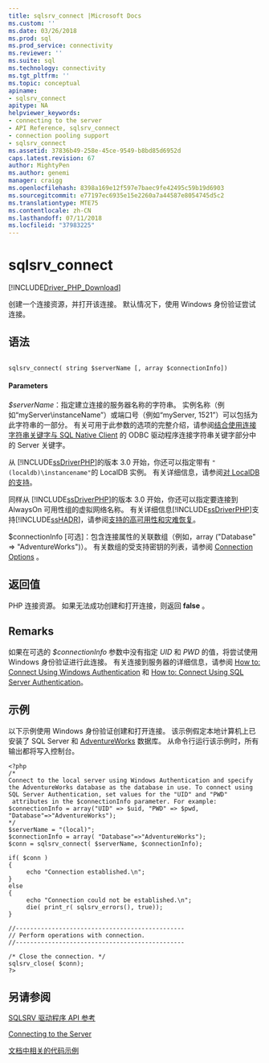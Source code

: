 ```yaml
---
title: sqlsrv_connect |Microsoft Docs
ms.custom: ''
ms.date: 03/26/2018
ms.prod: sql
ms.prod_service: connectivity
ms.reviewer: ''
ms.suite: sql
ms.technology: connectivity
ms.tgt_pltfrm: ''
ms.topic: conceptual
apiname:
- sqlsrv_connect
apitype: NA
helpviewer_keywords:
- connecting to the server
- API Reference, sqlsrv_connect
- connection pooling support
- sqlsrv_connect
ms.assetid: 37836b49-258e-45ce-9549-b8bd85d6952d
caps.latest.revision: 67
author: MightyPen
ms.author: genemi
manager: craigg
ms.openlocfilehash: 8398a169e12f597e7baec9fe42495c59b19d6903
ms.sourcegitcommit: e77197ec6935e15e2260a7a44587e8054745d5c2
ms.translationtype: MTE75
ms.contentlocale: zh-CN
ms.lasthandoff: 07/11/2018
ms.locfileid: "37983225"
---
```

# <a name="sqlsrvconnect"></a>sqlsrv_connect
[!INCLUDE[Driver_PHP_Download](../../includes/driver_php_download.md)]

创建一个连接资源，并打开该连接。 默认情况下，使用 Windows 身份验证尝试连接。  
  
## <a name="syntax"></a>语法  
  
```  
  
sqlsrv_connect( string $serverName [, array $connectionInfo])  
```  
  
#### <a name="parameters"></a>Parameters  
*$serverName*：指定建立连接的服务器名称的字符串。 实例名称（例如“myServer\instanceName”）或端口号（例如“myServer, 1521”）可以包括为此字符串的一部分。 有关可用于此参数的选项的完整介绍，请参阅[结合使用连接字符串关键字与 SQL Native Client](../../relational-databases/native-client/applications/using-connection-string-keywords-with-sql-server-native-client.md) 的 ODBC 驱动程序连接字符串关键字部分中的 Server 关键字。  
  
从 [!INCLUDE[ssDriverPHP](../../includes/ssdriverphp_md.md)]的版本 3.0 开始，你还可以指定带有 `"(localdb)\instancename"`的 LocalDB 实例。 有关详细信息，请参阅[对 LocalDB 的支持](../../connect/php/php-driver-for-sql-server-support-for-localdb.md)。  
  
同样从 [!INCLUDE[ssDriverPHP](../../includes/ssdriverphp_md.md)]的版本 3.0 开始，你还可以指定要连接到 AlwaysOn 可用性组的虚拟网络名称。 有关详细信息[!INCLUDE[ssDriverPHP](../../includes/ssdriverphp_md.md)]支持[!INCLUDE[ssHADR](../../includes/sshadr_md.md)]，请参阅[支持的高可用性和灾难恢复](../../connect/php/php-driver-for-sql-server-support-for-high-availability-disaster-recovery.md)。  
  
$connectionInfo [可选]：包含连接属性的关联数组（例如，array ("Database" => "AdventureWorks")）。 有关数组的受支持密钥的列表，请参阅 [Connection Options](../../connect/php/connection-options.md) 。  
  
## <a name="return-value"></a>返回值  
PHP 连接资源。 如果无法成功创建和打开连接，则返回 **false** 。  
  
## <a name="remarks"></a>Remarks  
如果在可选的 *$connectionInfo* 参数中没有指定 *UID* 和 *PWD* 的值，将尝试使用 Windows 身份验证进行此连接。 有关连接到服务器的详细信息，请参阅 [How to: Connect Using Windows Authentication](../../connect/php/how-to-connect-using-windows-authentication.md) 和 [How to: Connect Using SQL Server Authentication](../../connect/php/how-to-connect-using-sql-server-authentication.md)。  
  
## <a name="example"></a>示例  
以下示例使用 Windows 身份验证创建和打开连接。 该示例假定本地计算机上已安装了 SQL Server 和 [AdventureWorks](http://www.codeplex.com/SqlServerSamples) 数据库。 从命令行运行该示例时，所有输出都将写入控制台。  
  
```  
<?php  
/*  
Connect to the local server using Windows Authentication and specify  
the AdventureWorks database as the database in use. To connect using  
SQL Server Authentication, set values for the "UID" and "PWD"  
 attributes in the $connectionInfo parameter. For example:  
$connectionInfo = array("UID" => $uid, "PWD" => $pwd, "Database"=>"AdventureWorks");  
*/  
$serverName = "(local)";  
$connectionInfo = array( "Database"=>"AdventureWorks");  
$conn = sqlsrv_connect( $serverName, $connectionInfo);  
  
if( $conn )  
{  
     echo "Connection established.\n";  
}  
else  
{  
     echo "Connection could not be established.\n";  
     die( print_r( sqlsrv_errors(), true));  
}  
  
//-----------------------------------------------  
// Perform operations with connection.  
//-----------------------------------------------  
  
/* Close the connection. */  
sqlsrv_close( $conn);  
?>  
```  
  
## <a name="see-also"></a>另请参阅  
[SQLSRV 驱动程序 API 参考](../../connect/php/sqlsrv-driver-api-reference.md)

[Connecting to the Server](../../connect/php/connecting-to-the-server.md)

[文档中相关的代码示例](../../connect/php/about-code-examples-in-the-documentation.md)  
  
